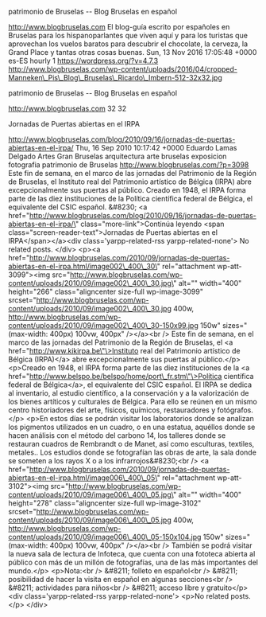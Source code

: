 patrimonio de Bruselas -- Blog Bruselas en español

http://www.blogbruselas.com El blog-guía escrito por españoles en
Bruselas para los hispanoparlantes que viven aquí y para los turistas
que aprovechan los vuelos baratos para descubrir el chocolate, la
cerveza, la Grand Place y tantas otras cosas buenas. Sun, 13 Nov 2016
17:05:48 +0000 es-ES hourly 1 https://wordpress.org/?v=4.7.3
http://www.blogbruselas.com/wp-content/uploads/2016/04/cropped-Manneken\_Pis\_Blog\_Bruselas\_Ricardo\_Imbern-512-32x32.jpg

patrimonio de Bruselas -- Blog Bruselas en español

http://www.blogbruselas.com 32 32

Jornadas de Puertas abiertas en el IRPA

http://www.blogbruselas.com/blog/2010/09/16/jornadas-de-puertas-abiertas-en-el-irpa/
Thu, 16 Sep 2010 10:17:42 +0000 Eduardo Lamas Delgado Artes Gran
Bruselas arquitectura arte bruselas exposicion fotografia patrimonio de
Bruselas http://www.blogbruselas.com/?p=3098 Este fin de semana, en el
marco de las jornadas del Patrimonio de la Región de Bruselas, el
Instituto real del Patrimonio artístico de Bélgica (IRPA) abre
excepcionalmente sus puertas al público. Creado en 1948, el IRPA forma
parte de las diez instituciones de la Política científica federal de
Bélgica, el equivalente del CSIC español. &\#8230; \<a
href=\"http://www.blogbruselas.com/blog/2010/09/16/jornadas-de-puertas-abiertas-en-el-irpa/\"
class=\"more-link\"\>Continúa leyendo \<span
class=\"screen-reader-text\"\>Jornadas de Puertas abiertas en el
IRPA\</span\>\</a\>\<div class=\'yarpp-related-rss
yarpp-related-none\'\> No related posts. \</div\> \<p\>\<a
href=\"http://www.blogbruselas.com/2010/09/jornadas-de-puertas-abiertas-en-el-irpa.html/image002\_400\_30\"
rel=\"attachment wp-att-3099\"\>\<img
src=\"http://www.blogbruselas.com/wp-content/uploads/2010/09/image002\_400\_30.jpg\"
alt=\"\" width=\"400\" height=\"266\" class=\"aligncenter size-full
wp-image-3099\"
srcset=\"http://www.blogbruselas.com/wp-content/uploads/2010/09/image002\_400\_30.jpg
400w,
http://www.blogbruselas.com/wp-content/uploads/2010/09/image002\_400\_30-150x99.jpg
150w\" sizes=\"(max-width: 400px) 100vw, 400px\" /\>\</a\>\<br /\> Este
fin de semana, en el marco de las jornadas del Patrimonio de la Región
de Bruselas, el \<a href=\"http://www.kikirpa.be\"\>Instituto real del
Patrimonio artístico de Bélgica (IRPA)\</a\> abre excepcionalmente sus
puertas al público.\</p\> \<p\>Creado en 1948, el IRPA forma parte de
las diez instituciones de la \<a
href=\"http://www.belspo.be/belspo/home/port\_fr.stm\"\>Política
científica federal de Bélgica\</a\>, el equivalente del CSIC español. El
IRPA se dedica al inventario, al estudio científico, a la conservación y
a la valorización de los bienes artíticos y culturales de Bélgica. Para
ello se reúnen en un mismo centro historiadores del arte, físicos,
químicos, restauradores y fotógrafos.\</p\> \<p\>En estos días se podrán
visitar los laboratorios donde se analizan los pigmentos utilizados en
un cuadro, o en una estatua, aquéllos donde se hacen análisis con el
método del carbono 14, los talleres donde se restauran cuadros de
Rembrandt o de Manet, así como esculturas, textiles, metales.. Los
estudios donde se fotografían las obras de arte, la sala donde se
someten a los rayos X o a los infrarrojos&\#8230;\<br /\> \<a
href=\"http://www.blogbruselas.com/2010/09/jornadas-de-puertas-abiertas-en-el-irpa.html/image006\_400\_05\"
rel=\"attachment wp-att-3102\"\>\<img
src=\"http://www.blogbruselas.com/wp-content/uploads/2010/09/image006\_400\_05.jpg\"
alt=\"\" width=\"400\" height=\"278\" class=\"aligncenter size-full
wp-image-3102\"
srcset=\"http://www.blogbruselas.com/wp-content/uploads/2010/09/image006\_400\_05.jpg
400w,
http://www.blogbruselas.com/wp-content/uploads/2010/09/image006\_400\_05-150x104.jpg
150w\" sizes=\"(max-width: 400px) 100vw, 400px\" /\>\</a\>\<br /\>
También se podrá visitar la nueva sala de lectura de Infoteca, que
cuenta con una fototeca abierta al público con más de un millón de
fotografías, una de las más importantes del mundo.\</p\> \<p\>Nota:\<br
/\> &\#8211; folleto en español\<br /\> &\#8211; posibilidad de hacer la
visita en español en algunas secciones\<br /\> &\#8211; actividades para
niños\<br /\> &\#8211; acceso libre y gratuito\</p\> \<div
class=\'yarpp-related-rss yarpp-related-none\'\> \<p\>No related
posts.\</p\> \</div\>
